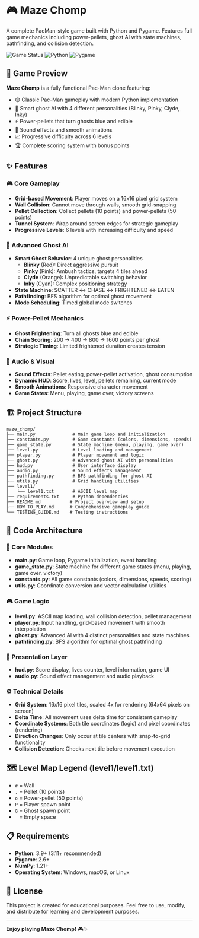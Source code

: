 # 🎮 Maze Chomp

A complete PacMan-style game built with Python and Pygame. Features full game mechanics including power-pellets, ghost AI with state machines, pathfinding, and collision detection.

![Game Status](https://img.shields.io/badge/Status-Playable-brightgreen)
![Python](https://img.shields.io/badge/Python-3.9+-blue)
![Pygame](https://img.shields.io/badge/Pygame-2.6+-orange)

## 🎯 Game Preview

**Maze Chomp** is a fully functional Pac-Man clone featuring:
- 🟡 Classic Pac-Man gameplay with modern Python implementation
- 👻 Smart ghost AI with 4 different personalities (Blinky, Pinky, Clyde, Inky)
- ⚡ Power-pellets that turn ghosts blue and edible
- 🎵 Sound effects and smooth animations
- 📈 Progressive difficulty across 6 levels
- 🏆 Complete scoring system with bonus points

## ✨ Features

### 🎮 Core Gameplay
- **Grid-based Movement**: Player moves on a 16x16 pixel grid system
- **Wall Collision**: Cannot move through walls, smooth grid-snapping
- **Pellet Collection**: Collect pellets (10 points) and power-pellets (50 points)
- **Tunnel System**: Wrap around screen edges for strategic gameplay
- **Progressive Levels**: 6 levels with increasing difficulty and speed

### 👻 Advanced Ghost AI
- **Smart Ghost Behavior**: 4 unique ghost personalities
  - **Blinky** (Red): Direct aggressive pursuit
  - **Pinky** (Pink): Ambush tactics, targets 4 tiles ahead
  - **Clyde** (Orange): Unpredictable switching behavior
  - **Inky** (Cyan): Complex positioning strategy
- **State Machine**: SCATTER ↔ CHASE ↔ FRIGHTENED ↔ EATEN
- **Pathfinding**: BFS algorithm for optimal ghost movement
- **Mode Scheduling**: Timed global mode switches

### ⚡ Power-Pellet Mechanics
- **Ghost Frightening**: Turn all ghosts blue and edible
- **Chain Scoring**: 200 → 400 → 800 → 1600 points per ghost
- **Strategic Timing**: Limited frightened duration creates tension

### 🎵 Audio & Visual
- **Sound Effects**: Pellet eating, power-pellet activation, ghost consumption
- **Dynamic HUD**: Score, lives, level, pellets remaining, current mode
- **Smooth Animations**: Responsive character movement
- **Game States**: Menu, playing, game over, victory screens


## 🏗️ Project Structure

```
maze_chomp/
├── main.py              # Main game loop and initialization
├── constants.py         # Game constants (colors, dimensions, speeds)
├── game_state.py        # State machine (menu, playing, game over)
├── level.py             # Level loading and management
├── player.py            # Player movement and logic
├── ghost.py             # Advanced ghost AI with personalities
├── hud.py               # User interface display
├── audio.py             # Sound effects management
├── pathfinding.py       # BFS pathfinding for ghost AI
├── utils.py             # Grid handling utilities
├── level1/
│   └── level1.txt       # ASCII level map
├── requirements.txt     # Python dependencies
├── README.md           # Project overview and setup
├── HOW_TO_PLAY.md      # Comprehensive gameplay guide
└── TESTING_GUIDE.md    # Testing instructions
```

## 🧠 Code Architecture

### 🔧 Core Modules

- **main.py**: Game loop, Pygame initialization, event handling
- **game_state.py**: State machine for different game states (menu, playing, game over, victory)
- **constants.py**: All game constants (colors, dimensions, speeds, scoring)
- **utils.py**: Coordinate conversion and vector calculation utilities

### 🎮 Game Logic

- **level.py**: ASCII map loading, wall collision detection, pellet management
- **player.py**: Input handling, grid-based movement with smooth interpolation
- **ghost.py**: Advanced AI with 4 distinct personalities and state machines
- **pathfinding.py**: BFS algorithm for optimal ghost pathfinding

### 🎨 Presentation Layer

- **hud.py**: Score display, lives counter, level information, game UI
- **audio.py**: Sound effect management and audio playback

### ⚙️ Technical Details

- **Grid System**: 16x16 pixel tiles, scaled 4x for rendering (64x64 pixels on screen)
- **Delta Time**: All movement uses delta time for consistent gameplay
- **Coordinate Systems**: Both tile coordinates (logic) and pixel coordinates (rendering)
- **Direction Changes**: Only occur at tile centers with snap-to-grid functionality
- **Collision Detection**: Checks next tile before movement execution

## 🗺️ Level Map Legend (level1/level1.txt)

- `#` = Wall
- `.` = Pellet (10 points)
- `o` = Power-pellet (50 points)
- `P` = Player spawn point
- `G` = Ghost spawn point
- ` ` = Empty space


## 📋 Requirements

- **Python**: 3.9+ (3.11+ recommended)
- **Pygame**: 2.6+
- **NumPy**: 1.21+
- **Operating System**: Windows, macOS, or Linux


## 📄 License

This project is created for educational purposes. Feel free to use, modify, and distribute for learning and development purposes.

---

**Enjoy playing Maze Chomp!** 🎮✨
